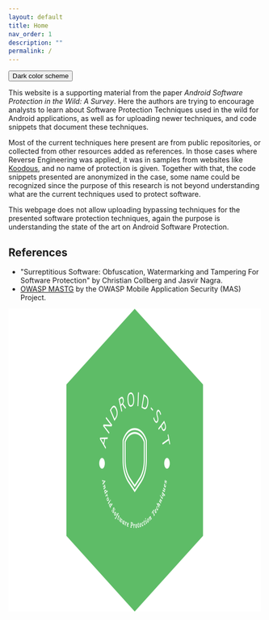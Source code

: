```yaml
---
layout: default
title: Home
nav_order: 1
description: ""
permalink: /
---
```


<button class="btn js-toggle-dark-mode">Dark color scheme</button>

<script>
const toggleDarkMode = document.querySelector('.js-toggle-dark-mode');

jtd.addEvent(toggleDarkMode, 'click', function(){
  if (jtd.getTheme() === 'dark') {
    jtd.setTheme('light');
    toggleDarkMode.textContent = 'Dark color scheme';
  } else {
    jtd.setTheme('dark');
    toggleDarkMode.textContent = 'Light color scheme';
  }
});
</script>

This website is a supporting material from the paper *Android Software Protection in the Wild: A Survey*. Here the authors are trying to encourage analysts to learn about Software Protection Techniques used in the wild for Android applications, as well as for uploading newer techniques, and code snippets that document these techniques.

Most of the current techniques here present are from public repositories, or collected from other resources added as references. In those cases where Reverse Engineering was applied, it was in samples from websites like [Koodous](https://koodous.com/), and no name of protection is given. Together with that, the code snippets presented are anonymized in the case, some name could be recognized since the purpose of this research is not beyond understanding what are the current techniques used to protect software.

This webpage does not allow uploading bypassing techniques for the presented software protection techniques, again the purpose is understanding the state of the art on Android Software Protection.

## References

* "Surreptitious Software: Obfuscation, Watermarking and Tampering For Software Protection" by Christian Collberg and Jasvir Nagra.
* [OWASP MASTG](https://mas.owasp.org/MASTG/) by the OWASP Mobile Application Security (MAS) Project.

<img src="/assets/images/logo.png" alt="Android Software Protection Techniques" width="500" height="600" style="vertical-align:bottom;text-align: center;">
